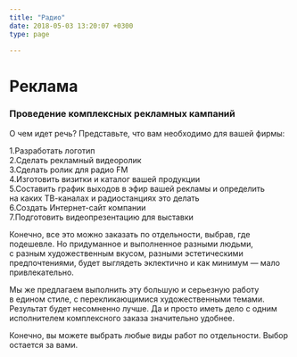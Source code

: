 ```yaml
---
title: "Радио"
date: 2018-05-03 13:20:07 +0300
type: page

---
```

<h1>Реклама</h1>
<h3>Проведение комплексных рекламных кампаний</h3>
<p>О&nbsp;чем идет речь? Представьте, что вам необходимо для вашей фирмы:</p>
<p>
1.Разработать логотип<br />
2.Сделать рекламный видеоролик<br />
3.Сделать ролик для радио FM<br />
4.Изготовить визитки и&nbsp;каталог вашей продукции<br />
5.Составить график выходов в&nbsp;эфир вашей рекламы и&nbsp;определить на&nbsp;каких <nobr>ТВ-каналах</nobr> и&nbsp;радиостанциях это делать<br />
6.Создать <nobr>Интернет-сайт</nobr> компании<br />
7.Подготовить видеопрезентацию для выставки</p>
<p>Конечно, все это можно заказать по&nbsp;отдельности, выбрав, где подешевле. Но&nbsp;придуманное и&nbsp;выполненное разными людьми, с&nbsp;разным художественным вкусом, разными эстетическими предпочтениями, будет выглядеть эклектично и&nbsp;как минимум&nbsp;&mdash; мало привлекательно.</p>
<p>Мы&nbsp;же предлагаем выполнить эту большую и&nbsp;серьезную работу в&nbsp;едином стиле, с&nbsp;перекликающимися художественными темами. Результат будет несомненно лучше. Да&nbsp;и&nbsp;просто иметь дело с&nbsp;одним исполнителем комплексного заказа значительно удобнее.</p>
<p>Конечно, вы&nbsp;можете выбрать любые виды работ по&nbsp;отдельности. Выбор остается за&nbsp;вами.</p>
